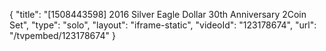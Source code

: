 {
    "title": "[1508443598] 2016 Silver Eagle Dollar 30th Anniversary 2Coin Set",
    "type": "solo",
    "layout": "iframe-static",
    "videoId": "123178674",
    "url": "\/tvpembed\/123178674"
}